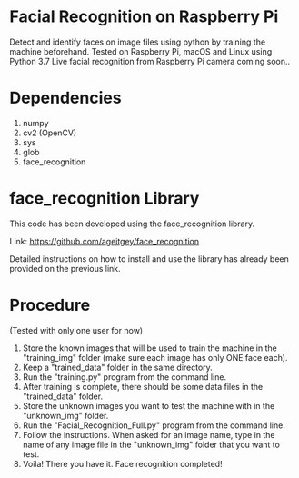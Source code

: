 # Facial Recognition on Raspberry Pi

Detect and identify faces on image files using python by training the machine beforehand. Tested on Raspberry Pi, macOS and Linux using Python 3.7
Live facial recognition from Raspberry Pi camera coming soon..

# Dependencies
1) numpy
2) cv2 (OpenCV)
3) sys
4) glob
5) face_recognition

# face_recognition Library

This code has been developed using the face_recognition library.

Link: https://github.com/ageitgey/face_recognition

Detailed instructions on how to install and use the library has already been provided on the previous link. 

# Procedure
(Tested with only one user for now)

1) Store the known images that will be used to train the machine in the "training_img" folder (make sure each image has only ONE face each).
2) Keep a "trained_data" folder in the same directory.
3) Run the "training.py" program from the command line.
4) After training is complete, there should be some data files in the "trained_data" folder.
5) Store the unknown images you want to test the machine with in the "unknown_img" folder.
6) Run the "Facial_Recognition_Full.py" program from the command line.
7) Follow the instructions. When asked for an image name, type in the name of any image file in the "unknown_img" folder that you want to test. 
8) Voila! There you have it. Face recognition completed!

